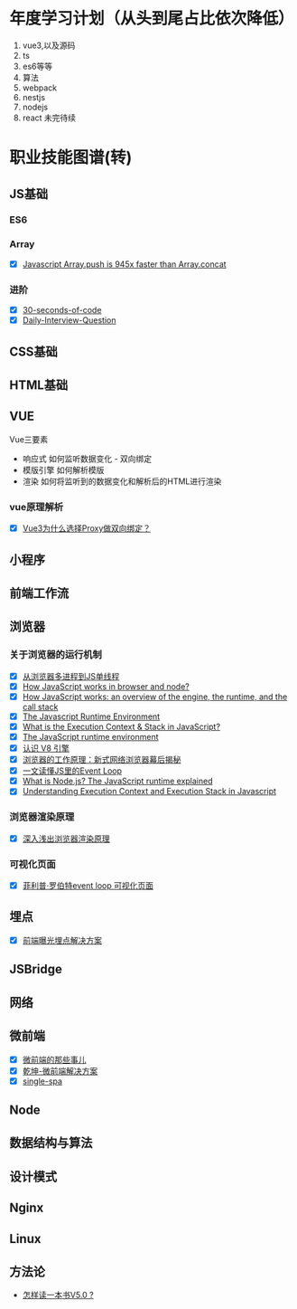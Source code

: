 # 年度学习计划（从头到尾占比依次降低）
1. vue3,以及源码
2. ts
3. es6等等
4. 算法
5. webpack
6. nestjs
7. nodejs
8. react
未完待续
# 职业技能图谱(转)
## JS基础
### ES6
### Array 
  - [x] [Javascript Array.push is 945x faster than Array.concat](https://dev.to/uilicious/javascript-array-push-is-945x-faster-than-array-concat-1oki)

### 进阶
  - [x] [30-seconds-of-code](https://github.com/30-seconds/30-seconds-of-code)
  - [x] [Daily-Interview-Question](https://github.com/Advanced-Frontend/Daily-Interview-Question)
## CSS基础

## HTML基础

## VUE
Vue三要素
+ 响应式 如何监听数据变化 - 双向绑定
+ 模版引擎 如何解析模版
+ 渲染 如何将监听到的数据变化和解析后的HTML进行渲染
### vue原理解析
  - [x] [Vue3为什么选择Proxy做双向绑定？](https://mp.weixin.qq.com/s?__biz=MzI3NjM1OTI3Mw==&mid=2247483695&idx=1&sn=8f4d74b58f4102eced8089bcaac4c443&chksm=eb77f029dc00793f502d4a39819e488d560e6bf7d268f3e987a03d43d71a07a2edab59d8d78f#rd)

## 小程序

## 前端工作流

## 浏览器
### 关于浏览器的运行机制
  - [x] [从浏览器多进程到JS单线程](https://juejin.im/post/5a6547d0f265da3e283a1df7)
  - [x] [How JavaScript works in browser and node?](https://itnext.io/how-javascript-works-in-browser-and-node-ab7d0d09ac2f)
  - [x] [How JavaScript works: an overview of the engine, the runtime, and the call stack](https://blog.sessionstack.com/how-does-javascript-actually-work-part-1-b0bacc073cf)
  - [x] [The Javascript Runtime Environment](https://medium.com/@olinations/the-javascript-runtime-environment-d58fa2e60dd0)
  - [x] [What is the Execution Context & Stack in JavaScript?](http://davidshariff.com/blog/what-is-the-execution-context-in-javascript)
  - [x] [The JavaScript runtime environment](http://dolszewski.com/javascript/javascript-runtime-environment/)
  - [x] [认识 V8 引擎](https://zhuanlan.zhihu.com/p/27628685)
  - [x] [浏览器的工作原理：新式网络浏览器幕后揭秘](https://www.html5rocks.com/zh/tutorials/internals/howbrowserswork/)
  - [x] [一文读懂JS里的Event Loop](https://juejin.im/post/5d44fd5d6fb9a06b0c084982?utm_source=gold_browser_extension)
  - [x] [What is Node.js? The JavaScript runtime explained](https://www.infoworld.com/article/3210589/what-is-nodejs-javascript-runtime-explained.html)
  - [x] [Understanding Execution Context and Execution Stack in Javascript](https://blog.bitsrc.io/understanding-execution-context-and-execution-stack-in-javascript-1c9ea8642dd0)

### 浏览器渲染原理
  - [x] [深入浅出浏览器渲染原理](https://github.com/ljianshu/Blog/issues/51)
### 可视化页面
  - [x] [菲利普·罗伯特event loop 可视化页面](http://latentflip.com/loupe/)
  
## 埋点
  - [x] [前端曝光埋点解决方案](https://github.com/amandakelake/blog/issues/71)
  
## JSBridge

## 网络

## 微前端
  - [x] [微前端的那些事儿](https://github.com/phodal/microfrontends)
  - [x] [乾坤-微前端解决方案](https://github.com/umijs/qiankun)
  - [x] [single-spa](https://single-spa.js.org/)

## Node

## 数据结构与算法

## 设计模式

## Nginx

## Linux

## 方法论
  - [怎样读一本书V5.0 ?](http://liujinkai.com/2017/02/08/how-to-read-a-book/)